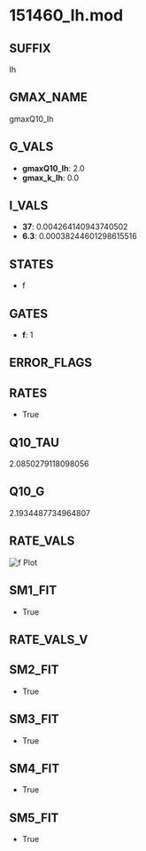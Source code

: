 # 151460_Ih.mod

## SUFFIX

Ih

## GMAX_NAME

gmaxQ10_Ih

## G_VALS

- **gmaxQ10_Ih**: 2.0
- **gmax_k_Ih**: 0.0

## I_VALS

- **37**: 0.004264140943740502
- **6.3**: 0.00038244601298615516

## STATES

- f

## GATES

- **f**: 1

## ERROR_FLAGS


## RATES

- True

## Q10_TAU

2.0850279118098056

## Q10_G

2.1934487734964807

## RATE_VALS

![f Plot](/Users/pbozelos/Dropbox/icg-Chai-Panos/supermodels/output_markdown_files/IH/151460_Ih.mod/images/f.png)

## SM1_FIT

- True

## RATE_VALS_V

## SM2_FIT

- True

## SM3_FIT

- True

## SM4_FIT

- True

## SM5_FIT

- True

